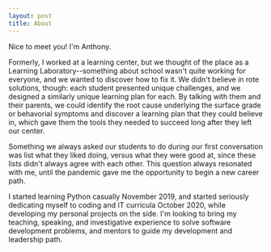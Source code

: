 ```yaml
---
layout: post
title: About
---
```


Nice to meet you! I'm Anthony.

Formerly, I worked at a learning center, but we thought of the place as a Learning
Laboratory--something about school wasn't quite working for everyone, and we wanted
to discover how to fix it. We didn't believe in rote solutions, though: each student
presented unique challenges, and we designed a similarly unique learning plan for
each. By talking with them and their parents, we could identify the root cause
underlying the surface grade or behavorial symptoms and discover a learning plan that
they could believe in, which gave them the tools they needed to succeed long after they
left our center.

Something we always asked our students to do during our first conversation was list
what they liked doing, versus what they were good at, since these lists didn't always
agree with each other. This question always resonated with me, until the pandemic
gave me the opportunity to begin a new career path.

I started learning Python casually November 2019, and started seriously
dedicating myself to coding and IT curricula October 2020, while developing my personal
projects on the side. I'm looking to bring my teaching, speaking, and investigative
experience to solve software development problems, and mentors to guide my development
and leadership path.
